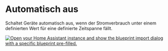 # Automatisch aus

Schaltet Geräte automatisch aus, wenn der Stromverbrauch unter einem definierten Wert für eine definierte Zeitspanne fällt.

[![Open your Home Assistant instance and show the blueprint import dialog with a specific blueprint pre-filled.](https://my.home-assistant.io/badges/blueprint_import.svg)](https://my.home-assistant.io/redirect/blueprint_import/?blueprint_url=https://github.com/deinbenutzername/deinrepository/automatisch_aus.yaml)
